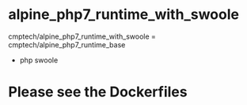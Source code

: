 # alpine_php7_runtime_with_swoole

cmptech/alpine_php7_runtime_with_swoole
 = cmptech/alpine_php7_runtime_base
   + php swoole
   
# Please see the Dockerfiles

